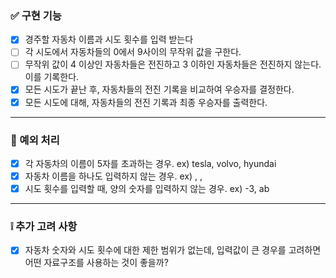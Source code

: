 ### ✅ 구현 기능
- [X] 경주할 자동차 이름과 시도 횟수를 입력 받는다
- [ ] 각 시도에서 자동차들의 0에서 9사이의 무작위 값을 구한다.
- [ ] 무작위 값이 4 이상인 자동차들은 전진하고 3 이하인 자동차들은 전진하지 않는다. 이를 기록한다.
- [X] 모든 시도가 끝난 후, 자동차들의 전진 기록을 비교하여 우승자를 결정한다.
- [X] 모든 시도에 대해, 자동차들의 전진 기록과 최종 우승자를 출력한다.

---
### 🚫 예외 처리
- [X] 각 자동차의 이름이 5자를 초과하는 경우.
      ex) tesla, volvo, hyundai
- [X] 자동차 이름을 하나도 입력하지 않는 경우.
      ex) , ,
- [X] 시도 횟수를 입력할 때, 양의 숫자를 입력하지 않는 경우.
      ex) -3, ab

---
### ❕ 추가 고려 사항
- [X] 자동차 숫자와 시도 횟수에 대한 제한 범위가 없는데, 입력값이 큰 경우를 고려하면 어떤 자료구조를 사용하는 것이 좋을까?
